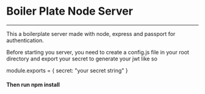 # Boiler Plate Node Server

-------------

This a boilerplate server made with node, express and passport for authentication.

Before starting you server, you need to create a config.js file in your root directory and export your secret to generate your jwt like so
 
 
 module.exports = { secret: "your secret string" }
 
 ####  Then run npm install